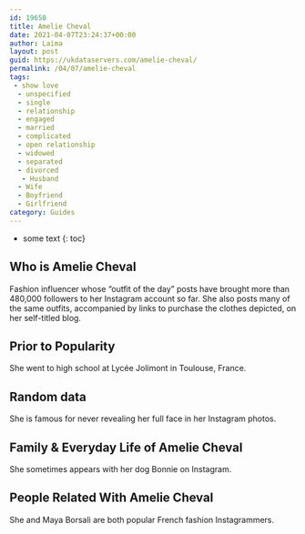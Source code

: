 ```yaml
---
id: 19650
title: Amelie Cheval
date: 2021-04-07T23:24:37+00:00
author: Laima
layout: post
guid: https://ukdataservers.com/amelie-cheval/
permalink: /04/07/amelie-cheval
tags:
 - show love
  - unspecified
  - single
  - relationship
  - engaged
  - married
  - complicated
  - open relationship
  - widowed
  - separated
  - divorced
   - Husband
  - Wife
  - Boyfriend
  - Girlfriend
category: Guides
---
```


* some text
{: toc}


## Who is Amelie Cheval
                  
                  
                  
Fashion influencer whose &#8220;outfit of the day&#8221; posts have brought more than 480,000 followers to her Instagram account so far. She also posts many of the same outfits, accompanied by links to purchase the clothes depicted, on her self-titled blog. 
                  
              
            
              
            
                
                
                
## Prior to Popularity
                  
                  
                  
She went to high school at Lycée Jolimont in Toulouse, France. 
                  
              
            
              
            
                
                
                
## Random data
                  
                  
                  
She is famous for never revealing her full face in her Instagram photos. 
                  
              
            
              
            
                
                
                
## Family & Everyday Life of Amelie Cheval
                  
                  
                  
She sometimes appears with her dog Bonnie on Instagram. 
                  
              
            
              
            
                
                
                
## People Related With Amelie Cheval
                  
                  
                  
She and Maya Borsali are both popular French fashion Instagrammers. 
                  
              
            
              
            
                
              
            
              
              
            
            
              
            
          
          
          